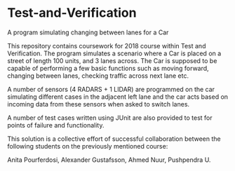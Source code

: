 # Test-and-Verification
A program simulating changing between lanes for a Car

This repository contains coursework for 2018 course within Test and Verification. The program simulates a scenario where a Car is placed on a street of length 100 units, and 3 lanes across. The Car is supposed to be capable of performing a few basic functions such as moving forward, changing between lanes, checking traffic across next lane etc. 

A number of sensors (4 RADARS + 1 LIDAR) are programmed on the car simulating different cases in the adjacent left lane and the car acts based on incoming data from these sensors when asked to switch lanes. 

A number of test cases written using JUnit are also provided to test for points of failure and functionality.

This solution is a collective effort of successful collaboration between the following students on the previously mentioned course:

Anita Pourferdosi,
Alexander Gustafsson,
Ahmed Nuur,
Pushpendra U.

